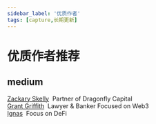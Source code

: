 ```yaml
---
sidebar_label: '优质作者'
tags: [capture,长期更新]
---
```


# 优质作者推荐

## medium

[Zackary Skelly](https://medium.com/@zackary)&nbsp;&nbsp;Partner of Dragonfly Capital<br/>
[Grant Griffith](https://medium.com/@grantfgriffith)&nbsp;&nbsp;Lawyer & Banker Focused on Web3<br/>
[Ignas](https://medium.com/@Ignas_defi_research)&nbsp;&nbsp;Focus on DeFi<br/>
